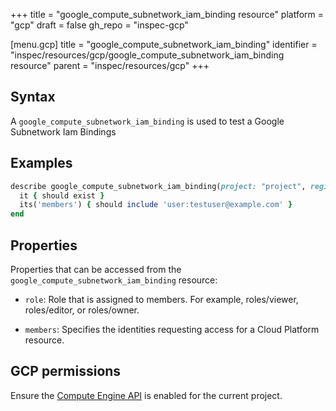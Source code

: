 +++
title = "google_compute_subnetwork_iam_binding resource"
platform = "gcp"
draft = false
gh_repo = "inspec-gcp"

[menu.gcp]
title = "google_compute_subnetwork_iam_binding"
identifier = "inspec/resources/gcp/google_compute_subnetwork_iam_binding resource"
parent = "inspec/resources/gcp"
+++

## Syntax

A `google_compute_subnetwork_iam_binding` is used to test a Google Subnetwork Iam Bindings

## Examples

```ruby
describe google_compute_subnetwork_iam_binding(project: "project", region: "region", name: "name", role: "roles/editor") do
  it { should exist }
  its('members') { should include 'user:testuser@example.com' }
end
```


## Properties

Properties that can be accessed from the `google_compute_subnetwork_iam_binding` resource:

  * `role`: Role that is assigned to members. For example, roles/viewer, roles/editor, or roles/owner.

  * `members`: Specifies the identities requesting access for a Cloud Platform resource.


## GCP permissions

Ensure the [Compute Engine API](https://console.cloud.google.com/apis/library/compute.googleapis.com/) is enabled for the current project.
